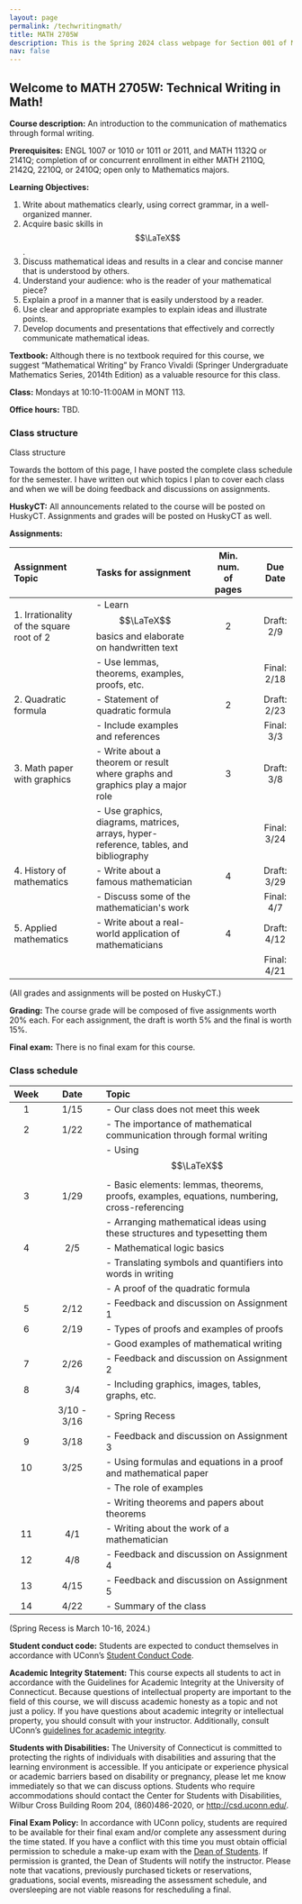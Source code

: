 ```yaml
---
layout: page
permalink: /techwritingmath/
title: MATH 2705W
description: This is the Spring 2024 class webpage for Section 001 of MATH 2705W Technical Writing in Math at UConn.  
nav: false
---
```


## Welcome to MATH 2705W: Technical Writing in Math! 

**Course description:** An introduction to the communication of mathematics through formal writing.

**Prerequisites:** ENGL 1007 or 1010 or 1011 or 2011, and MATH 1132Q or 2141Q; completion of or concurrent enrollment in either MATH 2110Q, 2142Q, 2210Q, or 2410Q; open only to Mathematics majors.

**Learning Objectives:**
1. Write about mathematics clearly, using correct grammar, in a well-organized manner.
2. Acquire basic skills in $$\LaTeX$$. 
3. Discuss mathematical ideas and results in a clear and concise manner that is understood by others.
4. Understand your audience: who is the reader of your mathematical piece?
5. Explain a proof in a manner that is easily understood by a reader.
6. Use clear and appropriate examples to explain ideas and illustrate points.
7. Develop documents and presentations that effectively and correctly communicate mathematical ideas.

**Textbook:** Although there is no textbook required for this course, we suggest “Mathematical Writing” by Franco Vivaldi (Springer Undergraduate Mathematics Series, 2014th Edition) as a valuable resource for this class.

**Class:** Mondays at 10:10-11:00AM in MONT 113. 

**Office hours:** TBD. 
<!-- Tuesdays and Thursdays at 2:15-3:15PM on webex. You can access my webex link through HuskyCT. -->


### Class structure

Class structure

Towards the bottom of this page, I have posted the complete class schedule for the semester. I have written out which topics I plan to cover each class and when we will be doing feedback and discussions on assignments. 

**HuskyCT:** All announcements related to the course will be posted on HuskyCT. Assignments and grades will be posted on HuskyCT as well. 

**Assignments:**


| Assignment Topic |       |  Tasks for assignment   |       | Min. num. of pages |        |   Due Date   | 
| :----            | :---: |  :----                  | :---: |    :----:               | :----: | :----:       | 
| 1. Irrationality of the square root of 2 | |  - Learn $$\LaTeX$$ basics and elaborate on handwritten text | |  2   | | Draft: 2/9   |
|                  | |  - Use lemmas, theorems, examples, proofs, etc. | |                    | | Final: 2/18  |
| 2. Quadratic formula | |  - Statement of quadratic formula | |  2                    |        | Draft: 2/23  | 
|                  | |  - Include examples and references   | |                          |      | Final: 3/3   |
| 3. Math paper with graphics | |  - Write about a theorem or result where graphs and graphics play a major role | | 3 | | Draft: 3/8   |
|                  | |  - Use graphics, diagrams, matrices, arrays, hyper-reference, tables, and bibliography | |           | | Final: 3/24  |
| 4. History of mathematics |       |  - Write about a famous mathematician  |     |  4       | | Draft: 3/29  |
|                  |       |  - Discuss some of the mathematician's work  | |                 | | Final: 4/7   |  
| 5. Applied mathematics | |  - Write about a real-world application of mathematicians  | | 4   | | Draft: 4/12  | 
|                  |        |           |       |                         |        | Final: 4/21  |


(All grades and assignments will be posted on HuskyCT.) 


**Grading:** The course grade will be composed of five assignments worth 20% each. For each assignment, the draft is worth 5% and the final is worth 15%. 

**Final exam:** There is no final exam for this course. 



### Class schedule

| Week  |      | Date    |      | Topic                                                                   | 
| :---: | :--: | :---:   | :--: | :---                                                                    | 
| 1     |      | 1/15    |      |  - Our class does not meet this week | 
| 2     |      | 1/22    |      |  - The importance of mathematical communication through formal writing  |  
|       |      |         |      |  - Using $$\LaTeX$$                                                     | 
| 3     |      | 1/29    |      |  - Basic elements: lemmas, theorems, proofs, examples, equations, numbering, cross-referencing  | 
|       |      |         |      |  - Arranging mathematical ideas using these structures and typesetting them     | 
| 4     |      | 2/5     |      |  - Mathematical logic basics                                             |   
|       |      |         |      |  - Translating symbols and quantifiers into words in writing             |
|       |      |         |      |  - A proof of the quadratic formula                                      | 
| 5     |      | 2/12    |      |  - Feedback and discussion on Assignment 1                               |  
| 6     |      | 2/19    |      |  - Types of proofs and examples of proofs                                |    
|       |      |         |      |  - Good examples of mathematical writing                                 | 
| 7     |      | 2/26    |      |  - Feedback and discussion on Assignment 2                               |  
| 8     |      | 3/4     |      |  - Including graphics, images, tables, graphs, etc.                      |    
|   |      | 3/10 - 3/16 |      |  - Spring Recess                                                         |  
| 9     |      | 3/18    |      |  - Feedback and discussion on Assignment 3                               | 
| 10    |      | 3/25    |      |  - Using formulas and equations in a proof and mathematical paper        |   
|       |      |         |      |  - The role of examples                                                  |   
|       |      |         |      |  - Writing theorems and papers about theorems                            |     
| 11    |      | 4/1     |      |  - Writing about the work of a mathematician                             |     
| 12    |      | 4/8     |      |  - Feedback and discussion on Assignment 4                               |     
| 13    |      | 4/15    |      |  - Feedback and discussion on Assignment 5                               |    
| 14    |      | 4/22    |      |  - Summary of the class                                                  |    
  
 

(Spring Recess is March 10-16, 2024.)

**Student conduct code:** Students are expected to conduct themselves in accordance with UConn’s [Student Conduct Code](https://community.uconn.edu/the-student-code/).

**Academic Integrity Statement:** This course expects all students to act in accordance with the Guidelines for Academic Integrity at the University of Connecticut. Because questions of intellectual property are important to the field of this course, we will discuss academic honesty as a topic and not just a policy. If you have questions about academic integrity or intellectual property, you should consult with your instructor. Additionally, consult UConn’s [guidelines for academic integrity](https://community.uconn.edu/the-student-code-appendix-a/).

**Students with Disabilities:** The University of Connecticut is committed to protecting the rights of individuals with disabilities and assuring that the learning environment is accessible. If you anticipate or experience physical or academic barriers based on disability or pregnancy, please let me know immediately so that we can discuss options. Students who require accommodations should contact the Center for Students with Disabilities, Wilbur Cross Building Room 204, (860)486-2020, or http://csd.uconn.edu/.

**Final Exam Policy:** In accordance with UConn policy, students are required to be available for their final exam and/or complete any assessment during the time stated. If you have a conflict with this time you must obtain official permission to schedule a make-up exam with the [Dean of Students](http://dos.uconn.edu/). If permission is granted, the Dean of Students will notify the instructor. Please note that vacations, previously purchased tickets or reservations, graduations, social events, misreading the assessment schedule, and oversleeping are not viable reasons for rescheduling a final.



